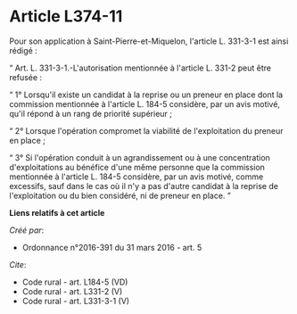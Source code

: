 # Article L374-11

Pour son application à Saint-Pierre-et-Miquelon, l'article L. 331-3-1 est ainsi rédigé : 

“ Art. L. 331-3-1.-L'autorisation mentionnée à l'article L. 331-2 peut être refusée : 

“ 1° Lorsqu'il existe un candidat à la reprise ou un preneur en place dont la commission mentionnée à l'article L. 184-5
considère, par un avis motivé, qu'il répond à un rang de priorité supérieur ; 

“ 2° Lorsque l'opération compromet la viabilité de l'exploitation du preneur en place ; 

“ 3° Si l'opération conduit à un agrandissement ou à une concentration d'exploitations au bénéfice d'une même personne que la
commission mentionnée à l'article L. 184-5 considère, par un avis motivé, comme excessifs, sauf dans le cas où il n'y a pas
d'autre candidat à la reprise de l'exploitation ou du bien considéré, ni de preneur en place. ”

**Liens relatifs à cet article**

_Créé par_:

  - Ordonnance n°2016-391 du 31 mars 2016 - art. 5

_Cite_:

  - Code rural - art. L184-5 (VD)
  - Code rural - art. L331-2 (V)
  - Code rural - art. L331-3-1 (V)
